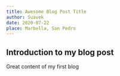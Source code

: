 ```yaml
---
title: Awesome Blog Post Title
author: Suavek
date: 2020-07-22
place: Marbella, San Pedro
---
```


## Introduction to my blog post

Great content of my first blog